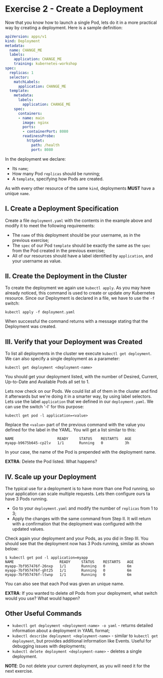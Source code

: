# Exercise 2 - Create a Deployment

Now that you know how to launch a single Pod, lets do it in a more practical
way by creating a deployment. Here is a sample definition:

```yaml
apiVersion: apps/v1
kind: Deployment
metadata:
  name: CHANGE_ME
  labels:
    application: CHANGE_ME
    training: kubernetes-workshop
spec:
  replicas: 1
  selector:
    matchLabels:
      application: CHANGE_ME
  template:
    metadata:
      labels:
        application: CHANGE_ME
    spec:
      containers:
      - name: main
        image: nginx
        ports:
        - containerPort: 8080
        readinessProbe:
          httpGet:
            path: /health
            port: 8080
```

In the deployment we declare:

* Its `name`;
* How many Pod `replicas` should be running;
* A `template`, specifying how Pods are created.

As with every other resource of the same `kind`, deployments __MUST__ have a
unique `name`.

## I. Create a Deployment Specification

Create a file `deployment.yaml` with the contents in the example above and
modify it to meet the following requirements:

* The `name` of this deployment should be your username, as in the previous
  exercise;
* The `spec` of our Pod `template` should be exactly the same as the `spec`
  from the Pod created in the previous exercise;
* All of our resources should have a label identified by `application`, and
  your username as value.

## II. Create the Deployment in the Cluster

To create the deployment we again use `kubectl apply`. As you may have already
noticed, this command is used to create or update _any_ Kubernetes resource.
Since our Deployment is declared in a file, we have to use the `-f` switch:

```
kubectl apply -f deployment.yaml
```

When successful the command returns with a message stating that the Deployment
was created.

## III. Verify that your Deployment was Created

To list all deployments in the cluster we execute `kubectl get deployment`.
We can also specify a single deployment as a parameter:

```
kubectl get deployment <deployment-name>
```

You should get your deployment listed, with the number of Desired, Current,
Up-to-Date and Available Pods all set to 1.

Lets now check on our Pods. We could list all of them in the cluster and find
it afterwards but we're doing it in a smarter way, by using label selectors.
Lets use the label `application` that we defined in our `deployment.yaml`. We
can use the switch '-l' for this purpose:

```
kubectl get pod -l application=<value>
```

Replace the `<value>` part of the previous command with the value you defined
for the label in the YAML. You will get a list similar to this:

```
NAME                    READY     STATUS    RESTARTS   AGE
myapp-b9675b645-cp2lv   1/1       Running   0          3h
```

In your case, the name of the Pod is prepended with the deployment name.

__EXTRA__: Delete the Pod listed. What happens?

## IV. Scale up your Deployment

The typical use for a deployment is to have more than one Pod running, so your
application can scale multiple requests. Lets then configure ours ta have 3
Pods running.

* Go to your `deployment.yaml` and modify the number of `replicas` from 1 to 3;
* Apply the changes with the same command from Step II. It will return with a
  confirmation that the deployment was configured with the updated values.

Check again your deployment and your Pods, as you did in Step III. You should
see that the deployment now has 3 Pods running, similar as shown below:

```
$ kubectl get pod -l application=myapp
NAME                     READY     STATUS    RESTARTS   AGE
myapp-7bf957476f-26nxp   1/1       Running   0          6m
myapp-7bf957476f-ght25   1/1       Running   0          6m
myapp-7bf957476f-ltwnp   1/1       Running   0          6m
```

You can also see that each Pod was given an unique name.

__EXTRA__: If you wanted to delete _all_ Pods from your deployment, what switch
would you use? What would happen?

## Other Useful Commands

* `kubectl get deployment <deployment-name> -o yaml` - returns detailed
  information about a deployment in YAML format;
* `kubectl describe deployment <deployment-name>` - similar to
  `kubectl get deployment`, but provides additional information like Events.
  Useful for debugging issues with deployments;
* `kubectl delete deployment <deployment-name>` - deletes a single deployment.

__NOTE__: Do not delete your current deployment, as you will need it for the
next exercise.
